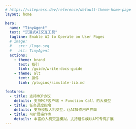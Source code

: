 ```yaml
---
# https://vitepress.dev/reference/default-theme-home-page
layout: home

hero:
  name: "TinyAgent"
  text: "沉浸式AI交互工具"
  tagline: Enable AI to Operate on User Pages
  # image:
  #   src: /logo.svg
  #   alt: TinyAgent
  actions:
    - theme: brand
      text: 指引
      link: /guide/write-docs-guide
    - theme: alt
      text: 插件
      link: /plugins/simulate-lib.md

features:
  - title: 支持MCP协议
    details: 支持MCP客户端 + Function Call 的大模型
  - title: 任务调度指令
    details: 支持模拟人机交互，让AI操作用户界面
  - title: 可扩展操作库
    details: 丰富的人机交互模拟，支持组件模块API专有扩展
---
```

